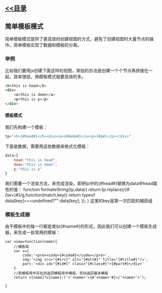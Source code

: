 ## [<<目录](https://github.com/snsart/blog/blob/master/README.md)

## 简单模板模式
简单模板模式提供了更高效的创建视图的方式，避免了创建视图时大量节点的操作。简单模板实现了数据和模板的分离。
### 举例
比如我们要用js创建下面这样的视图，笨拙的办法是创建一个个节点再拼接在一起，效率很低，用模板模式就要高效的多。
```html
<h>this is head</h>
<div>
	<a>this is demo</a>
	<p>this is p</p>
</div>
```
#### 模板模式
我们先构建一个模板：
```javascript
tp="<h>{#head#}</h><div><a>{#demo#}</a><p>{#p#}</p></div>"

```
下面是数据，需要用这些数据来格式化模板：
```javascript
data={
	head:"this is head",
	demo:"this is demo",
	p:"this is p"
}

```
我们需要一个渲染方法，来完成渲染，即把tp中的{#head#}替换为data中head属性的值：
function formateString(tp,data){
	return tp.replace(/\{#(\w+)#\}/g,function(match,key){
		return typeof data[key]===undefined?"":data[key];
	});
}
这里的key是第一次匹配的捕获组

### 模板生成器
由于模板中的每一行都是类似<name>{#name#}</name>的形式，因此我们可以创建一个模板生成器，来生成一些常用的模板：
```
var view=function(name){
	//模板库
	var v={
		code:'<pre><code>{#code#}</code></pre>',
		img:'<img src="{#src}" alt="{#alt#}" title="{#title#}"/>',
		part:'<div id="{#id#}" class="{#class#}">{#part#}</div>'
	}
	//若模板库中存在则返回模板库中模板，否则返回基本模板
	return v[name]?v[name]:('<'+name+'>{#'+name+'#}</'+name+'>');

}
```
